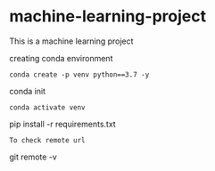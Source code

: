 # machine-learning-project
This is a machine learning project

creating conda environment
```
conda create -p venv python==3.7 -y

```
conda init <shell>

```
conda activate venv

```
pip install -r requirements.txt
```
To check remote url

```
git remote -v
```

